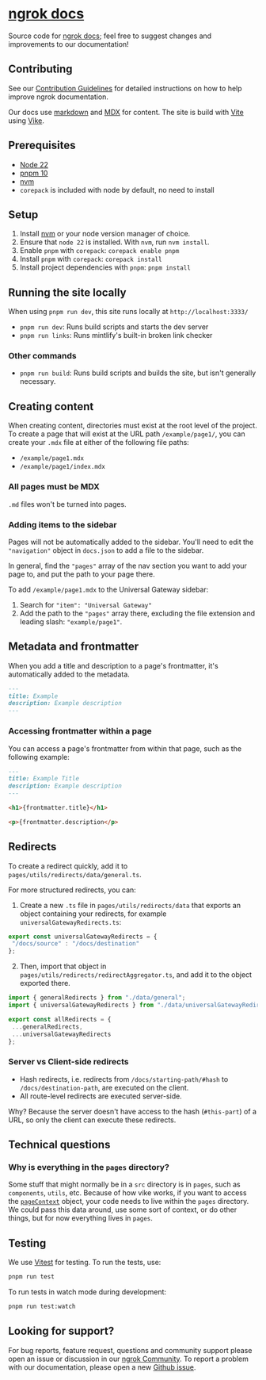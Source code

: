# [ngrok docs](https://ngrok.com/docs)

Source code for [ngrok docs](https://ngrok.com/docs); feel free to suggest changes and improvements to our documentation!

## Contributing

See our [Contribution Guidelines](CONTRIBUTING.md) for detailed instructions on how to help improve ngrok documentation.

Our docs use [markdown](https://www.markdownguide.org/getting-started/#what-is-markdown) and [MDX](https://mdxjs.com/docs/what-is-mdx/) for content. The site is build with [Vite](https://vite.dev/) using [Vike](https://vike.dev/).

## Prerequisites

- [Node 22](https://nodejs.org/en/download)
- [pnpm 10](https://pnpm.io/installation#using-npm)
- [nvm](https://github.com/nvm-sh/nvm)
- `corepack` is included with node by default, no need to install

## Setup

1. Install [nvm](https://github.com/nvm-sh/nvm?tab=readme-ov-file#installing-and-updating) or your node version manager of choice.
2. Ensure that `node 22` is installed. With `nvm`, run `nvm install`.
3. Enable `pnpm` with `corepack`: `corepack enable pnpm`
4. Install `pnpm` with `corepack`: `corepack install`
5. Install project dependencies with `pnpm`: `pnpm install`

## Running the site locally

When using `pnpm run dev`, this site runs locally at `http://localhost:3333/`

- `pnpm run dev`: Runs build scripts and starts the dev server
- `pnpm run links`: Runs mintlify's built-in broken link checker

### Other commands

- `pnpm run build`: Runs build scripts and builds the site, but isn't generally necessary.

## Creating content

When creating content, directories must exist at the root level of the project. To create a page that will exist at the URL path `/example/page1/`, you can create your `.mdx` file at either of the following file paths:

- `/example/page1.mdx`
- `/example/page1/index.mdx`

### All pages must be MDX

`.md` files won't be turned into pages.

### Adding items to the sidebar

Pages will not be automatically added to the sidebar. You'll need to edit the `"navigation"` object in `docs.json` to add a file to the sidebar.

In general, find the `"pages"` array of the nav section you want to add your page to, and put the path to your page there.

To add `/example/page1.mdx` to the Universal Gateway sidebar:

1. Search for `"item": "Universal Gateway"`
2. Add the path to the `"pages"` array there, excluding the file extension and leading slash: `"example/page1"`.

## Metadata and frontmatter

When you add a title and description to a page's frontmatter, it's automatically added to the metadata.

```md
---
title: Example
description: Example description
---
```

### Accessing frontmatter within a page

You can access a page's frontmatter from within that page, such as the following example:

```md
---
title: Example Title
description: Example description
---

<h1>{frontmatter.title}</h1>

<p>{frontmatter.description</p>
```

## Redirects

To create a redirect quickly, add it to `pages/utils/redirects/data/general.ts`.

For more structured redirects, you can:

1. Create a new `.ts` file in `pages/utils/redirects/data` that exports an object containing your redirects, for example `universalGatewayRedirects.ts`:

 ```js
 export const universalGatewayRedirects = {
  "/docs/source" : "/docs/destination"
 };
 ```

2. Then, import that object in `pages/utils/redirects/redirectAggregator.ts`, and add it to the object exported there.

  ```js
  import { generalRedirects } from "./data/general";
  import { universalGatewayRedirects } from "./data/universalGatewayRedirects";
  
  export const allRedirects = { 
   ...generalRedirects,
   ...universalGatewayRedirects
  };
  ```

### Server vs Client-side redirects

- Hash redirects, i.e. redirects from `/docs/starting-path/#hash` to `/docs/destination-path`, are executed on the client.
- All route-level redirects are executed server-side.

Why? Because the server doesn't have access to the hash (`#this-part`) of a URL, so only the client can execute these redirects.

## Technical questions

### Why is everything in the `pages` directory?

Some stuff that might normally be in a `src` directory is in `pages`, such as `components`, `utils`, etc. Because of how vike works, if you want to access the [`pageContext`](https://vike.dev/pageContext#) object, your code needs to live within the `pages` directory. We could pass this data around, use some sort of context, or do other things, but for now everything lives in `pages`.

## Testing

We use [Vitest](https://vitest.dev/) for testing. To run the tests, use:

```sh
pnpm run test
```

To run tests in watch mode during development:

```sh
pnpm run test:watch
```

## Looking for support?

For bug reports, feature request, questions and community support please open an issue or discussion in our [ngrok Community](https://github.com/ngrok/ngrok).
To report a problem with our documentation, please open a new [Github issue](https://github.com/ngrok/ngrok-docs-v2/issues).
